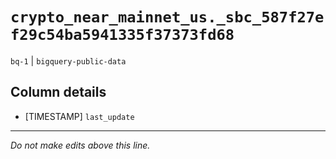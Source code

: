 # `crypto_near_mainnet_us._sbc_587f27ef29c54ba5941335f37373fd68`
`bq-1` | `bigquery-public-data`

## Column details
* [TIMESTAMP] `last_update`

-------------------------------------------------------------------------------
*Do not make edits above this line.*
